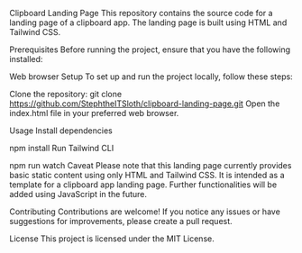 Clipboard Landing Page
This repository contains the source code for a landing page of a clipboard app. The landing page is built using HTML and Tailwind CSS.

Prerequisites
Before running the project, ensure that you have the following installed:

Web browser
Setup
To set up and run the project locally, follow these steps:

Clone the repository:
git clone https://github.com/StephtheITSloth/clipboard-landing-page.git
Open the index.html file in your preferred web browser.

Usage
Install dependencies

npm install
Run Tailwind CLI

npm run watch
Caveat
Please note that this landing page currently provides basic static content using only HTML and Tailwind CSS. It is intended as a template for a clipboard app landing page. Further functionalities will be added using JavaScript in the future.

Contributing
Contributions are welcome! If you notice any issues or have suggestions for improvements, please create a pull request.

License
This project is licensed under the MIT License.

